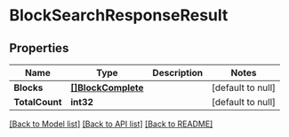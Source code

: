 # BlockSearchResponseResult

## Properties
Name | Type | Description | Notes
------------ | ------------- | ------------- | -------------
**Blocks** | [**[]BlockComplete**](BlockComplete.md) |  | [default to null]
**TotalCount** | **int32** |  | [default to null]

[[Back to Model list]](../README.md#documentation-for-models) [[Back to API list]](../README.md#documentation-for-api-endpoints) [[Back to README]](../README.md)

